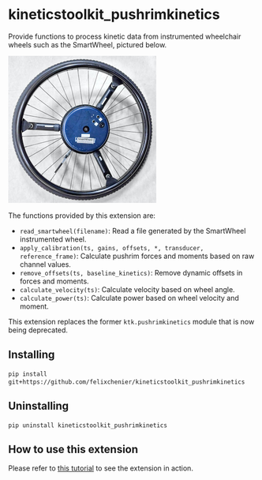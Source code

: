 # kineticstoolkit_pushrimkinetics

Provide functions to process kinetic data from instrumented wheelchair wheels such as the SmartWheel, pictured below.

![SmartWheel](SmartWheel.jpg)

The functions provided by this extension are:

- `read_smartwheel(filename)`: Read a file generated by the SmartWheel instrumented wheel.
- `apply_calibration(ts, gains, offsets, *, transducer, reference_frame)`: Calculate pushrim forces and moments based on raw channel values.
- `remove_offsets(ts, baseline_kinetics)`: Remove dynamic offsets in forces and moments.
- `calculate_velocity(ts)`: Calculate velocity based on wheel angle.
- `calculate_power(ts)`: Calculate power based on wheel velocity and moment.

This extension replaces the former `ktk.pushrimkinetics` module that is now being deprecated.

## Installing

```
pip install git+https://github.com/felixchenier/kineticstoolkit_pushrimkinetics
```

## Uninstalling

```
pip uninstall kineticstoolkit_pushrimkinetics
```

## How to use this extension

Please refer to [this tutorial](tutorials/tutorial.ipynb) to see the extension in action.
